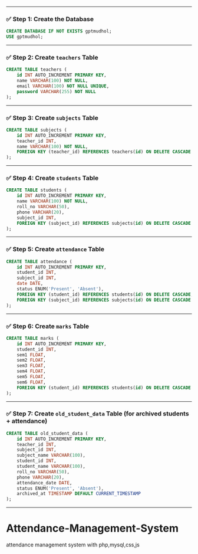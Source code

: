 
---

### ✅ Step 1: Create the Database

```sql
CREATE DATABASE IF NOT EXISTS gptmudhol;
USE gptmudhol;
```

---

### ✅ Step 2: Create `teachers` Table

```sql
CREATE TABLE teachers (
    id INT AUTO_INCREMENT PRIMARY KEY,
    name VARCHAR(100) NOT NULL,
    email VARCHAR(100) NOT NULL UNIQUE,
    password VARCHAR(255) NOT NULL
);
```

---

### ✅ Step 3: Create `subjects` Table

```sql
CREATE TABLE subjects (
    id INT AUTO_INCREMENT PRIMARY KEY,
    teacher_id INT,
    name VARCHAR(100) NOT NULL,
    FOREIGN KEY (teacher_id) REFERENCES teachers(id) ON DELETE CASCADE
);
```

---

### ✅ Step 4: Create `students` Table

```sql
CREATE TABLE students (
    id INT AUTO_INCREMENT PRIMARY KEY,
    name VARCHAR(100) NOT NULL,
    roll_no VARCHAR(50),
    phone VARCHAR(20),
    subject_id INT,
    FOREIGN KEY (subject_id) REFERENCES subjects(id) ON DELETE CASCADE
);
```

---

### ✅ Step 5: Create `attendance` Table

```sql
CREATE TABLE attendance (
    id INT AUTO_INCREMENT PRIMARY KEY,
    student_id INT,
    subject_id INT,
    date DATE,
    status ENUM('Present', 'Absent'),
    FOREIGN KEY (student_id) REFERENCES students(id) ON DELETE CASCADE,
    FOREIGN KEY (subject_id) REFERENCES subjects(id) ON DELETE CASCADE
);
```

---

### ✅ Step 6: Create `marks` Table

```sql
CREATE TABLE marks (
    id INT AUTO_INCREMENT PRIMARY KEY,
    student_id INT,
    sem1 FLOAT,
    sem2 FLOAT,
    sem3 FLOAT,
    sem4 FLOAT,
    sem5 FLOAT,
    sem6 FLOAT,
    FOREIGN KEY (student_id) REFERENCES students(id) ON DELETE CASCADE
);
```

---

### ✅ Step 7: Create `old_student_data` Table (for archived students + attendance)

```sql
CREATE TABLE old_student_data (
    id INT AUTO_INCREMENT PRIMARY KEY,
    teacher_id INT,
    subject_id INT,
    subject_name VARCHAR(100),
    student_id INT,
    student_name VARCHAR(100),
    roll_no VARCHAR(50),
    phone VARCHAR(20),
    attendance_date DATE,
    status ENUM('Present', 'Absent'),
    archived_at TIMESTAMP DEFAULT CURRENT_TIMESTAMP
);
```

---

# Attendance-Management-System
attendance management system with php,mysql,css,js 
